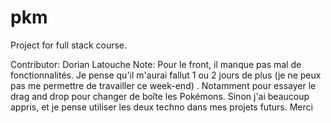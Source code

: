 # pkm
Project for full stack course.

Contributor: Dorian Latouche
Note: Pour le front, il manque pas mal de fonctionnalités. 
Je pense qu'il m'aurai fallut 1 ou 2 jours de plus (je ne peux pas me permettre de travailler ce week-end) . Notamment pour essayer le drag and drop pour changer de boîte les Pokémons.
Sinon j'ai beaucoup appris, et je pense utiliser les deux techno dans mes projets futurs. Merci 
